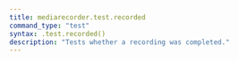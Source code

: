 ```yaml
---
title: mediarecorder.test.recorded
command_type: "test"
syntax: .test.recorded()
description: "Tests whether a recording was completed."
---
```


<!--more-->
